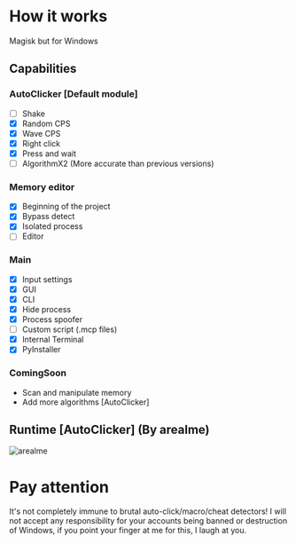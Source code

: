 # How it works
Magisk but for Windows
## Capabilities
### AutoClicker [Default module]
- [ ] Shake
- [X] Random CPS
- [X] Wave CPS
- [X] Right click
- [X] Press and wait
- [ ] AlgorithmX2 (More accurate than previous versions)

### Memory editor
- [X] Beginning of the project
- [X] Bypass detect
- [X] Isolated process
- [ ] Editor

### Main
- [X] Input settings
- [X] GUI
- [X] CLI
- [X] Hide process
- [X] Process spoofer
- [ ] Custom script (.mcp files)
- [X] Internal Terminal
- [X] PyInstaller

### ComingSoon
+ Scan and manipulate memory
+ Add more algorithms [AutoClicker]
## Runtime [AutoClicker] (By arealme)
![arealme](https://github.com/SmaamX/AutoPy/assets/90418723/bd3544dd-2077-4e92-883a-34d8edea943c)
# Pay attention
It's not completely immune to brutal auto-click/macro/cheat detectors!
I will not accept any responsibility for your accounts being banned or destruction of Windows, if you point your finger at me for this, I laugh at you.
